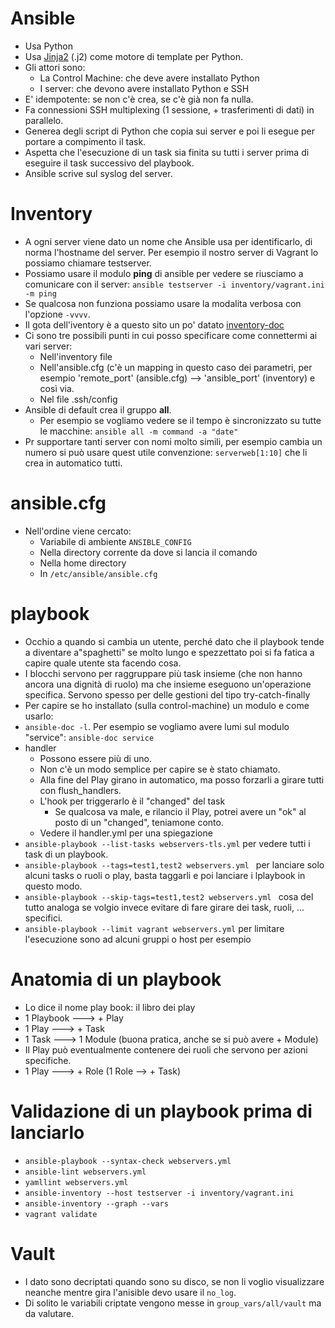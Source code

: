 # Ansible
* Usa Python
* Usa [Jinja2](http://oreil.ly/LAXa7) (.j2) come motore di template per Python.
* Gli attori sono:
  * La Control Machine: che deve avere installato Python
  * I server: che devono avere installato Python e SSH
* E' idempotente: se non c'è crea, se c'è già non fa nulla.
* Fa connessioni SSH multiplexing (1 sessione, + trasferimenti di dati) in parallelo.
* Generea degli script di Python che copia sui server e poi li esegue per portare a compimento il task.
* Aspetta che l'esecuzione di un task sia finita su tutti i server prima di eseguire il task successivo del playbook.
* Ansible scrive sul syslog del server. 

# Inventory
* A ogni server viene dato un nome che Ansible usa per identificarlo, di norma l'hostname del server. Per esempio il 
  nostro server di Vagrant lo possiamo chiamare testserver.
* Possiamo usare il modulo __ping__ di ansible per vedere se riusciamo a comunicare con il server: `ansible testserver -i inventory/vagrant.ini -m ping`
* Se qualcosa non funziona possiamo usare la modalita verbosa con l'opzione `-vvvv`.
* Il gota dell'iventory è a questo sito un po' datato [inventory-doc](https://serge.vanginderachter.be/)
* Ci sono tre possibili punti in cui posso specificare come connettermi ai vari server:
  * Nell'inventory file
  * Nell'ansible.cfg (c'è un mapping in questo caso dei parametri, per esempio 'remote_port' (ansible.cfg) --> 'ansible_port' (inventory) e così via. 
  * Nel file .ssh/config
* Ansible di default crea il gruppo __all__.
  * Per esempio se vogliamo vedere se il tempo è sincronizzato su tutte le macchine: `ansible all -m command -a "date"`
* Pr supportare tanti server con nomi molto simili, per esempio cambia un numero si può usare quest utile convenzione: `serverweb[1:10]` che li crea in automatico tutti.

# ansible.cfg
* Nell'ordine viene cercato:
  * Variabile di ambiente `ANSIBLE_CONFIG`
  * Nella directory corrente da dove si lancia il comando
  * Nella home directory
  * In `/etc/ansible/ansible.cfg`

# playbook
* Occhio a quando si cambia  un utente, perché dato che il playbook tende a diventare a"spaghetti" se molto lungo e spezzettato
  poi si fa fatica a capire quale utente sta facendo cosa.
* I blocchi servono per raggruppare più task insieme (che non hanno ancora una dignità di ruolo) ma che insieme eseguono un'operazione specifica.
  Servono spesso per delle gestioni del tipo try-catch-finally
* Per capire se ho installato (sulla control-machine) un modulo e come usarlo: 
 * `ansible-doc -l`. Per esempio se vogliamo avere lumi sul modulo "service":  `ansible-doc service`
* handler
  * Possono essere più di uno.
  * Non c'è un modo semplice per capire se è stato chiamato.
  * Alla fine del Play girano in automatico, ma posso forzarli a girare tutti con flush_handlers.
  * L'hook per triggerarlo è il "changed" del task
     * Se qualcosa va male, e rilancio il Play, potrei avere un "ok" al posto di un "changed", teniamone conto.
  * Vedere il handler.yml per una spiegazione
* `ansible-playbook --list-tasks webservers-tls.yml` per vedere tutti i task di un playbook.
* `ansible-playbook --tags=test1,test2 webservers.yml ` per lanciare solo alcuni tasks o ruoli o play, basta taggarli e poi lanciare i lplaybook in questo modo.
* `ansible-playbook --skip-tags=test1,test2 webservers.yml ` cosa del tutto analoga se volgio invece evitare di fare girare dei task, ruoli, ... specifici.
* `ansible-playbook --limit vagrant webservers.yml` per limitare l'esecuzione sono ad alcuni gruppi o host per esempio

# Anatomia di un playbook
* Lo dice il nome play book: il libro dei play
* 1 Playbook ---> + Play
* 1 Play ---> + Task
* 1 Task ---> 1 Module (buona pratica, anche se si può avere + Module)
* Il Play può eventualmente contenere dei ruoli che servono per azioni specifiche.
* 1 Play ---> + Role (1 Role --> + Task)

# Validazione di un playbook prima di lanciarlo 
* `ansible-playbook --syntax-check webservers.yml`
* `ansible-lint webservers.yml`
* `yamllint webservers.yml`
* `ansible-inventory --host testserver -i inventory/vagrant.ini`
* `ansible-inventory --graph --vars`
* `vagrant validate`

# Vault
* I dato sono decriptati quando sono su disco, se non li voglio visualizzare neanche mentre gira l'anisible devo usare il `no_log`.
* Di solito le variabili criptate vengono messe in `group_vars/all/vault` ma da valutare.

